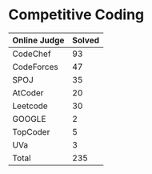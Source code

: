 # Competitive Coding
|Online Judge|Solved|
|------ | ------|
|CodeChef | 93 |  
|CodeForces | 47 |  
|SPOJ | 35 |  
|AtCoder | 20 |  
|Leetcode | 30 |  
|GOOGLE | 2 |  
|TopCoder | 5 |  
|UVa | 3 |  
|Total | 235 |